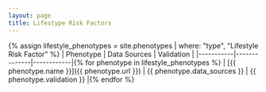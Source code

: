 ```yaml
---
layout: page
title: Lifestype Risk Factors
---
```


{% assign lifestyle_phenotypes = site.phenotypes | where: "type", "Lifestyle Risk Factor" %}
| Phenotype | Data Sources | Validation |
|-----------|--------------|------------|{% for phenotype in lifestyle_phenotypes %}
| [{{ phenotype.name }}]({{ phenotype.url }}) | {{ phenotype.data_sources }} | {{ phenotype.validation }} |{% endfor %}
